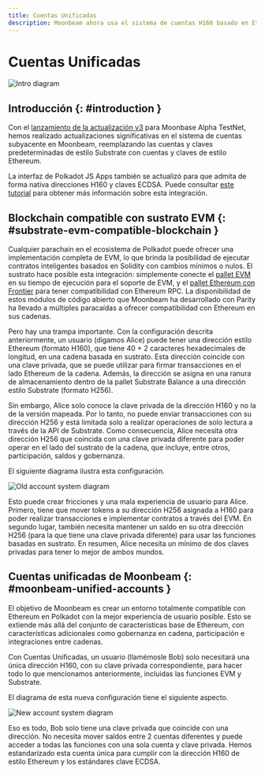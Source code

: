 ```yaml
---
title: Cuentas Unificadas
description: Moonbeam ahora usa el sistema de cuentas H160 basado en Ethereum de forma nativa y es compatible con Polkadot JS Apps
---
```

# Cuentas Unificadas

![Intro diagram](/images/learn/features/unified-accounts/unified-accounts-banner.png)

## Introducción {: #introduction } 

Con el [lanzamiento de la actualización v3](https://www.purestake.com/news/moonbeam-network-upgrades-account-structure-to-match-ethereum/) para Moonbase Alpha TestNet, hemos realizado actualizaciones significativas en el sistema de cuentas subyacente en Moonbeam, reemplazando las cuentas y claves predeterminadas de estilo Substrate con cuentas y claves de estilo Ethereum.

La interfaz de Polkadot JS Apps también se actualizó para que admita de forma nativa direcciones H160 y claves ECDSA. Puede consultar [este tutorial](/integrations/wallets/polkadotjs/) para obtener más información sobre esta integración.

## Blockchain compatible con sustrato EVM {: #substrate-evm-compatible-blockchain } 

Cualquier parachain en el ecosistema de Polkadot puede ofrecer una implementación completa de EVM, lo que brinda la posibilidad de ejecutar contratos inteligentes basados en Solidity con cambios mínimos o nulos. El sustrato hace posible esta integración: simplemente conecte el [pallet EVM](https://docs.rs/pallet-evm/2.0.1/pallet_evm/) en su tiempo de ejecución para el soporte de EVM, y el [pallet Ethereum con Frontier](https://github.com/paritytech/frontier) para tener compatibilidad con Ethereum RPC. La disponibilidad de estos módulos de código abierto que Moonbeam ha desarrollado con Parity ha llevado a múltiples paracaídas a ofrecer compatibilidad con Ethereum en sus cadenas.

Pero hay una trampa importante. Con la configuración descrita anteriormente, un usuario (digamos Alice) puede tener una dirección estilo Ethereum (formato H160), que tiene 40 + 2 caracteres hexadecimales de longitud, en una cadena basada en sustrato. Esta dirección coincide con una clave privada, que se puede utilizar para firmar transacciones en el lado Ethereum de la cadena. Además, la dirección se asigna en una ranura de almacenamiento dentro de la pallet Substrate Balance a una dirección estilo Substrate (formato H256). 

Sin embargo, Alice solo conoce la clave privada de la dirección H160 y no la de la versión mapeada. Por lo tanto, no puede enviar transacciones con su dirección H256 y está limitada solo a realizar operaciones de solo lectura a través de la API de Substrate. Como consecuencia, Alice necesita otra dirección H256 que coincida con una clave privada diferente para poder operar en el lado del sustrato de la cadena, que incluye, entre otros, participación, saldos y gobernanza. 

El siguiente diagrama ilustra esta configuración.

![Old account system diagram](/images/learn/features/unified-accounts/unified-accounts-1.png)

Esto puede crear fricciones y una mala experiencia de usuario para Alice. Primero, tiene que mover tokens a su dirección H256 asignada a H160 para poder realizar transacciones e implementar contratos a través del EVM. En segundo lugar, también necesita mantener un saldo en su otra dirección H256 (para la que tiene una clave privada diferente) para usar las funciones basadas en sustrato. En resumen, Alice necesita un mínimo de dos claves privadas para tener lo mejor de ambos mundos.

## Cuentas unificadas de Moonbeam {: #moonbeam-unified-accounts } 

El objetivo de Moonbeam es crear un entorno totalmente compatible con Ethereum en Polkadot con la mejor experiencia de usuario posible. Esto se extiende más allá del conjunto de características base de Ethereum, con características adicionales como gobernanza en cadena, participación e integraciones entre cadenas.

Con Cuentas Unificadas, un usuario (llamémosle Bob) solo necesitará una única dirección H160, con su clave privada correspondiente, para hacer todo lo que mencionamos anteriormente, incluidas las funciones EVM y Substrate.

El diagrama de esta nueva configuración tiene el siguiente aspecto.

![New account system diagram](/images/learn/features/unified-accounts/unified-accounts-2.png)

Eso es todo, Bob solo tiene una clave privada que coincide con una dirección. No necesita mover saldos entre 2 cuentas diferentes y puede acceder a todas las funciones con una sola cuenta y clave privada. Hemos estandarizado esta cuenta única para cumplir con la dirección H160 de estilo Ethereum y los estándares clave ECDSA.

